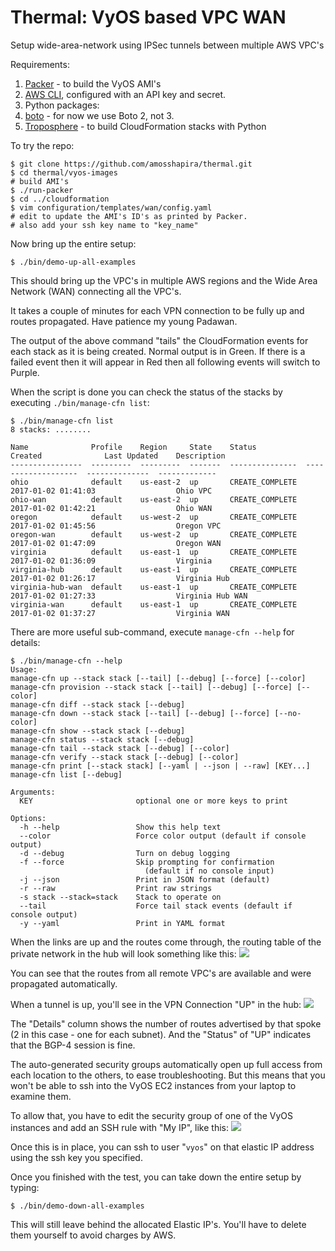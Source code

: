 # Thermal: VyOS based VPC WAN
Setup wide-area-network using IPSec tunnels between multiple AWS VPC's

Requirements:

1. [Packer](packer.io) - to build the VyOS AMI's
2. [AWS CLI](https://aws.amazon.com/cli/), configured with an API key and secret.
3. Python packages:
  1. [boto](https://github.com/boto/boto) - for now we use Boto 2, not 3.
  2. [Troposphere](https://github.com/cloudtools/troposphere) - to build CloudFormation stacks with Python

To try the repo:

```
$ git clone https://github.com/amosshapira/thermal.git
$ cd thermal/vyos-images
# build AMI's
$ ./run-packer
$ cd ../cloudformation
$ vim configuration/templates/wan/config.yaml
# edit to update the AMI's ID's as printed by Packer.
# also add your ssh key name to "key_name"
```
Now bring up the entire setup:

```
$ ./bin/demo-up-all-examples
```
This should bring up the VPC's in multiple AWS regions and the Wide Area Network (WAN) connecting all the VPC's.

It takes a couple of minutes for each VPN connection to be fully up and routes propagated. Have patience my young Padawan.

The output of the above command "tails" the CloudFormation events for each stack as it is being created. Normal output is in Green. If there is a failed event then it will appear in Red then all following events will switch to Purple.

When the script is done you can check the status of the stacks by executing `./bin/manage-cfn list`:

```
$ ./bin/manage-cfn list
8 stacks: ........

Name              Profile    Region     State    Status           Created              Last Updated    Description
----------------  ---------  ---------  -------  ---------------  -------------------  --------------  -------------
ohio              default    us-east-2  up       CREATE_COMPLETE  2017-01-02 01:41:03                  Ohio VPC
ohio-wan          default    us-east-2  up       CREATE_COMPLETE  2017-01-02 01:42:21                  Ohio WAN
oregon            default    us-west-2  up       CREATE_COMPLETE  2017-01-02 01:45:56                  Oregon VPC
oregon-wan        default    us-west-2  up       CREATE_COMPLETE  2017-01-02 01:47:09                  Oregon WAN
virginia          default    us-east-1  up       CREATE_COMPLETE  2017-01-02 01:36:09                  Virginia
virginia-hub      default    us-east-1  up       CREATE_COMPLETE  2017-01-02 01:26:17                  Virginia Hub
virginia-hub-wan  default    us-east-1  up       CREATE_COMPLETE  2017-01-02 01:27:33                  Virginia Hub WAN
virginia-wan      default    us-east-1  up       CREATE_COMPLETE  2017-01-02 01:37:27                  Virginia WAN
```

There are more useful sub-command, execute `manage-cfn --help` for details:

```
$ ./bin/manage-cfn --help
Usage:
manage-cfn up --stack stack [--tail] [--debug] [--force] [--color]
manage-cfn provision --stack stack [--tail] [--debug] [--force] [--color]
manage-cfn diff --stack stack [--debug]
manage-cfn down --stack stack [--tail] [--debug] [--force] [--no-color]
manage-cfn show --stack stack [--debug]
manage-cfn status --stack stack [--debug]
manage-cfn tail --stack stack [--debug] [--color]
manage-cfn verify --stack stack [--debug] [--color]
manage-cfn print [--stack stack] [--yaml | --json | --raw] [KEY...]
manage-cfn list [--debug]

Arguments:
  KEY                       optional one or more keys to print

Options:
  -h --help                 Show this help text
  --color                   Force color output (default if console output)
  -d --debug                Turn on debug logging
  -f --force                Skip prompting for confirmation
                              (default if no console input)
  -j --json                 Print in JSON format (default)
  -r --raw                  Print raw strings
  -s stack --stack=stack    Stack to operate on
  --tail                    Force tail stack events (default if console output)
  -y --yaml                 Print in YAML format
```

When the links are up and the routes come through, the routing table of the private network in the hub will look something like this:
![](https://github.com/amosshapira/thermal/raw/master/docs/images/route-tables.png)

You can see that the routes from all remote VPC's are available and were propagated automatically.

When a tunnel is up, you'll see in the VPN Connection "UP" in the hub:
![](https://github.com/amosshapira/thermal/raw/master/docs/images/tunnels-up.png)

The "Details" column shows the number of routes advertised by that spoke (2 in this case - one for each subnet). And the "Status" of "UP" indicates that the BGP-4 session is fine.

The auto-generated security groups automatically open up full access from each location to the others, to ease troubleshooting. But this means that you won't be able to ssh into the VyOS EC2 instances from your laptop to examine them.

To allow that, you have to edit the security group of one of the VyOS instances and add an SSH rule with "My IP", like this:
![](https://github.com/amosshapira/thermal/raw/master/docs/images/adding-my-ip-ssh.png)

Once this is in place, you can ssh to user "`vyos`" on that elastic IP address using the ssh key you specified.

Once you finished with the test, you can take down the entire setup by typing:

```
$ ./bin/demo-down-all-examples
```

This will still leave behind the allocated Elastic IP's. You'll have to delete them yourself to avoid charges by AWS.
